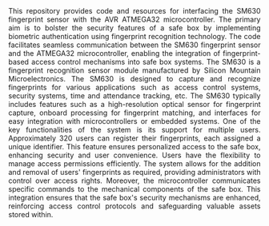 <div style="text-align: justify;">
    This repository provides code and resources for interfacing the SM630 fingerprint sensor with the AVR ATMEGA32 microcontroller. The primary aim is to bolster the security features of a safe box by implementing biometric authentication using fingerprint recognition technology. The code facilitates seamless communication between the SM630 fingerprint sensor and the ATMEGA32 microcontroller, enabling the integration of fingerprint-based access control mechanisms into safe box systems.
The SM630 is a fingerprint recognition sensor module manufactured by Silicon Mountain Microelectronics. The SM630 is designed to capture and recognize fingerprints for various applications such as access control systems, security systems, time and attendance tracking, etc. The SM630 typically includes features such as a high-resolution optical sensor for fingerprint capture, onboard processing for fingerprint matching, and interfaces for easy integration with microcontrollers or embedded systems.
One of the key functionalities of the system is its support for multiple users. Approximately 320 users can register their fingerprints, each assigned a unique identifier. This feature ensures personalized access to the safe box, enhancing security and user convenience. Users have the flexibility to manage access permissions efficiently. The system allows for the addition and removal of users' fingerprints as required, providing administrators with control over access rights.
Moreover, the microcontroller communicates specific commands to the mechanical components of the safe box. This integration ensures that the safe box's security mechanisms are enhanced, reinforcing access control protocols and safeguarding valuable assets stored within.

</div>
